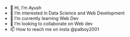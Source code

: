 - 👋 Hi, I’m Ayush
- 👀 I’m interested in Data Science and Web Development
- 🌱 I’m currently learning Web Dev
- 💞️ I’m looking to collaborate on Web dev
- 📫 How to reach me on insta @palboy2001

<!---
ayupal25/ayupal25 is a ✨ special ✨ repository because its `README.md` (this file) appears on your GitHub profile.
You can click the Preview link to take a look at your changes.
--->
